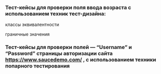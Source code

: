 ### Тест-кейсы для проверки поля ввода возраста с использованием техник тест-дизайна:

классы эквивалентности

граничные значения


### Тест-кейсы для проверки полей — “Username” и “Password” страницы авторизации сайта https://www.saucedemo.com/ ,  с использованием техники попарного тестирования
